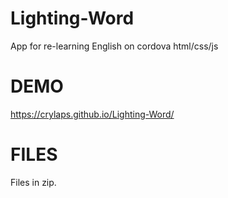 # Lighting-Word
App for re-learning English on cordova html/css/js

# DEMO
<https://crylaps.github.io/Lighting-Word/>

# FILES
Files in zip.
